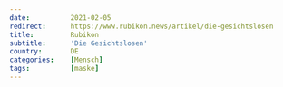 ```yaml
---
date:          2021-02-05
redirect:      https://www.rubikon.news/artikel/die-gesichtslosen
title:         Rubikon
subtitle:      'Die Gesichtslosen'
country:       DE
categories:    [Mensch]
tags:          [maske]
---
```

